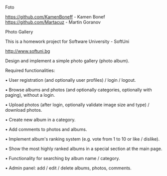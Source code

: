 Foto


https://github.com/KamenBoneff - Kamen Bonef
https://github.com/Martacuz - Martin Goranov

Photo Gallery

This is a homework project for Software University - SoftUni

http://www.softuni.bg


Design and implement a simple photo gallery (photo album).

Required functionalities:

•	User registration (and optionally user profiles) / login / logout.

•	Browse albums and photos (and optionally categories, optionally with paging), without a login.

•	Upload photos (after login, optionally validate image size and type) / download photos.

•	Create new album in a category.

•	Add comments to photos and albums.

•	Implement album's ranking system (e.g. vote from 1 to 10 or like / dislike).

•	Show the most highly ranked albums in a special section at the main page.

•	Functionality for searching by album name / category.

•	Admin panel: add / edit / delete albums, photos, comments.
